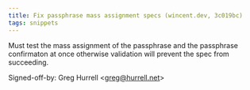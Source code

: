 ```yaml
---
title: Fix passphrase mass assignment specs (wincent.dev, 3c019bc)
tags: snippets
---
```


Must test the mass assignment of the passphrase and the passphrase confirmaton at once otherwise validation will prevent the spec from succeeding.

Signed-off-by: Greg Hurrell &lt;greg@hurrell.net&gt;
